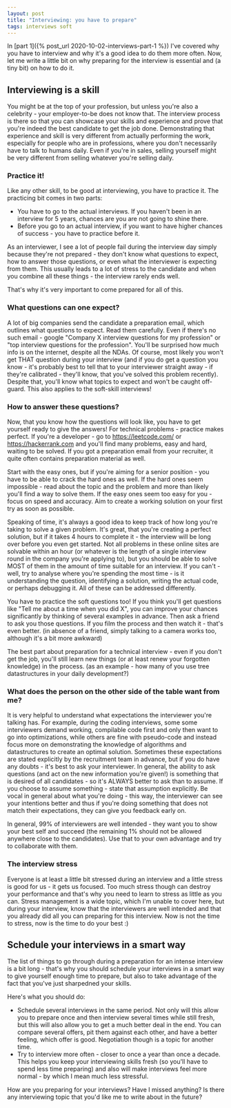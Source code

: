 ```yaml
---
layout: post
title: "Interviewing: you have to prepare"
tags: interviews soft 
---
```

In [part 1]({% post_url 2020-10-02-interviews-part-1 %}) I've covered why you have to interview and why it's a good idea to do them more often. Now, let me write a little bit on why preparing for the interview is essential and (a tiny bit) on how to do it.

## Interviewing is a skill
You might be at the top of your profession, but unless you're also a celebrity - your employer-to-be does not know that. The interview process is there so that you can showcase your skills and experience and prove that you're indeed the best candidate to get the job done. Demonstrating that experience and skill is very different from actually performing the work, especially for people who are in professions, where you don't necessarily have to talk to humans daily. Even if you're in sales, selling yourself might be very different from selling whatever you're selling daily.
 
### Practice it!
Like any other skill, to be good at interviewing, you have to practice it. The practicing bit comes in two parts:
* You have to go to the actual interviews. If you haven't been in an interview for 5 years, chances are you are not going to shine there.
* Before you go to an actual interview, if you want to have higher chances of success - you have to practice before it.
 
As an interviewer, I see a lot of people fail during the interview day simply because they're not prepared - they don't know what questions to expect, how to answer those questions, or even what the interviewer is expecting from them. This usually leads to a lot of stress to the candidate and when you combine all these things - the interview rarely ends well.
 
That's why it's very important to come prepared for all of this.

### What questions can one expect?
A lot of big companies send the candidate a preparation email, which outlines what questions to expect. Read them carefully. Even if there's no such email - google "Company X interview questions for my profession" or "top interview questions for the profession". You'll be surprised how much info is on the internet, despite all the NDAs. Of course, most likely you won't get THAT question during your interview (and if you do get a question you know - it's probably best to tell that to your interviewer straight away - if they're calibrated - they'll know, that you've solved this problem recently). Despite that, you'll know what topics to expect and won't be caught off-guard. This also applies to the soft-skill interviews! 

### How to answer these questions?
Now, that you know how the questions will look like, you have to get yourself ready to give the answers! For technical problems - practice makes perfect. If you're a developer - go to <https://leetcode.com/> or <https://hackerrank.com> and you'll find many problems, easy and hard, waiting to be solved. If you got a preparation email from your recruiter, it quite often contains preparation material as well.

Start with the easy ones, but if you're aiming for a senior position - you have to be able to crack the hard ones as well. If the hard ones seem impossible - read about the topic and the problem and more than likely you'll find a way to solve them. If the easy ones seem too easy for you - focus on speed and accuracy. Aim to create a working solution on your first try as soon as possible. 

Speaking of time, it's always a good idea to keep track of how long you're taking to solve a given problem. It's great, that you're creating a perfect solution, but if it takes 4 hours to complete it - the interview will be long over before you even get started. Not all problems in these online sites are solvable within an hour (or whatever is the length of a single interview round in the company you're applying to), but you should be able to solve MOST of them in the amount of time suitable for an interview. If you can't - well, try to analyse where you're spending the most time - is it understanding the question, identifying a solution, writing the actual code, or perhaps debugging it. All of these can be addressed differently.

You have to practice the soft questions too! If you think you'll get questions like "Tell me about a time when you did X", you can improve your chances significantly by thinking of several examples in advance. Then ask a friend to ask you those questions. If you film the process and then watch it - that's even better. (in absence of a friend, simply talking to a camera works too, although it's a bit more awkward)

 The best part about preparation for a technical interview - even if you don't get the job, you'll still learn new things (or at least renew your forgotten knowledge) in the process. (as an example - how many of you use tree datastructures in your daily development?)

### What does the person on the other side of the table want from me? 
It is very helpful to understand what expectations the interviewer you're talking has. For example, during the coding interviews, some some interviewers demand working, compilable code first and only then want to go into optimizations, while others are fine with pseudo-code and instead focus more on demonstrating the knowledge of algorithms and datastructures to create an optimal solution. Sometimes these expectations are stated explicitly by the recruitment team in advance, but if you do have any doubts - it's best to ask your interviewer. In general, the ability to ask questions (and act on the new information you're given!) is something that is desired of all candidates - so it's ALWAYS better to ask than to assume. If you choose to assume something - state that assumption explicitly. Be vocal in general about what you're doing - this way, the interviewer can see your intentions better and thus if you're doing something that does not match their expectations, they can give you feedback early on.

In general, 99% of interviewers are well intended - they want you to show your best self and succeed (the remaining 1% should not be allowed anywhere close to the candidates). Use that to your own advantage and try to collaborate with them.

### The interview stress
Everyone is at least a little bit stressed during an interview and a little stress is good for us - it gets us focused. Too much stress though can destroy your performance and that's why you need to learn to stress as little as you can. Stress management is a wide topic, which I'm unable to cover here, but during your interview, know that the interviewers are well intended and that you already did all you can preparing for this interview. Now is not the time to stress, now is the time to do your best :) 

## Schedule your interviews in a smart way
The list of things to go through during a preparation for an intense interview is a bit long - that's why you should schedule your interviews in a smart way to give yourself enough time to prepare, but also to take advantage of the fact that you've just sharpedned your skills. 

Here's what you should do:
* Schedule several interviews in the same period. Not only will this allow you to prepare once and then interview several times while still fresh, but this will also allow you to get a much better deal in the end. You can compare several offers, pit them against each other, and have a better feeling, which offer is good. Negotiation though is a topic for another time.
* Try to interview more often - closer to once a year than once a decade. This helps you keep your interviewing skills fresh (so you'll have to spend less time preparing) and also will make interviews feel more normal - by which I mean much less stressful.
 
How are you preparing for your interviews? Have I missed anything? Is there any interviewing topic that you'd like me to write about in the future? 